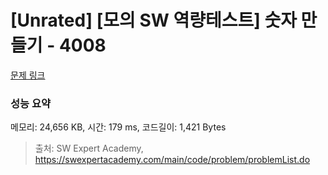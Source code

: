 # [Unrated] [모의 SW 역량테스트] 숫자 만들기 - 4008 

[문제 링크](https://swexpertacademy.com/main/code/problem/problemDetail.do?contestProbId=AWIeRZV6kBUDFAVH) 

### 성능 요약

메모리: 24,656 KB, 시간: 179 ms, 코드길이: 1,421 Bytes



> 출처: SW Expert Academy, https://swexpertacademy.com/main/code/problem/problemList.do